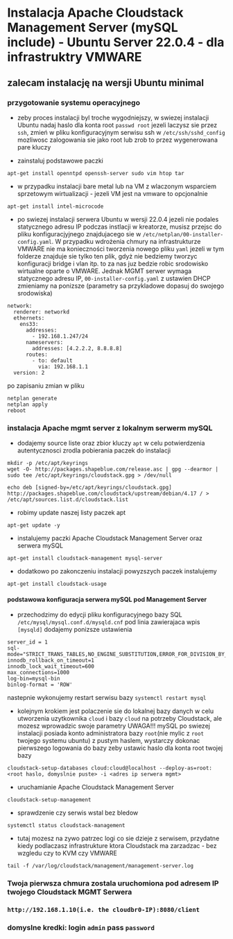 # Instalacja Apache Cloudstack Management Server (mySQL include) - Ubuntu Server 22.0.4 - dla infrastruktry VMWARE
## zalecam instalację na wersji Ubuntu minimal


### przygotowanie systemu operacyjnego
- zeby proces instalacji byl troche wygodniejszy, w swiezej instalacji Ubuntu nadaj haslo dla konta root `passwd root` jezeli laczysz sie przez `ssh`, zmień w pliku konfiguracyjnym serwisu ssh w `/etc/ssh/sshd_config` mozliwosc zalogowania sie jako root lub zrob to przez wygenerowana pare kluczy

- zainstaluj podstawowe paczki
```
apt-get install openntpd openssh-server sudo vim htop tar
```

- w przypadku instalacji bare metal lub na VM z wlaczonym wsparciem sprzetowym wirtualizacji - jezeli VM jest na vmware to opcjonalnie
```
apt-get install intel-microcode
```

- po swiezej instalacji serwera Ubuntu w wersji 22.0.4 jezeli nie podales statycznego adresu IP podczas instlacji w kreatorze, musisz przejsc do pliku konfiguracjyjnego znajdujacego sie w `/etc/netplan/00-installer-config.yaml`. W przypadku wdrożenia chmury na infrastrukturze VMWARE nie ma konieczności tworzenia nowego pliku `yaml` jezeli w tym folderze znajduje sie tylko ten plik, gdyż nie bedziemy tworzyc konfiguracji bridge i vlan itp. to za nas juz bedzie robic srodowisko wirtualne oparte o VMWARE. Jednak MGMT serwer wymaga statycznego adresu IP, `00-installer-config.yaml` z ustawien DHCP zmieniamy na ponizsze (parametry sa przykladowe dopasuj do swojego srodowiska)
```
network:
  renderer: networkd
  ethernets:
    ens33:
      addresses:
        - 192.168.1.247/24
      nameservers:
        addresses: [4.2.2.2, 8.8.8.8]
      routes:
        - to: default
          via: 192.168.1.1
  version: 2
```
po zapisaniu zmian w pliku
```
netplan generate
netplan apply
reboot
```

### instalacja Apache mgmt server z lokalnym serwerm mySQL

- dodajemy source liste oraz zbior kluczy `apt` w celu potwierdzenia autentycznosci zrodla pobierania paczek do instalacji
```
mkdir -p /etc/apt/keyrings
wget -O- http://packages.shapeblue.com/release.asc | gpg --dearmor | sudo tee /etc/apt/keyrings/cloudstack.gpg > /dev/null

echo deb [signed-by=/etc/apt/keyrings/cloudstack.gpg] http://packages.shapeblue.com/cloudstack/upstream/debian/4.17 / > /etc/apt/sources.list.d/cloudstack.list
```
- robimy update naszej listy paczek apt
```
apt-get update -y
```

- instalujemy paczki Apache Cloudstack Management Server oraz serwera mySQL
```
apt-get install cloudstack-management mysql-server
```

- dodatkowo po zakonczeniu instalacji powyzszych paczek instalujemy
```
apt-get install cloudstack-usage
```

#### podstawowa konfiguracja serwera mySQL pod Management Server

- przechodzimy do edycji pliku konfiguracyjnego bazy SQL `/etc/mysql/mysql.conf.d/mysqld.cnf` pod linia zawierajaca wpis `[mysqld]` dodajemy ponizsze ustawienia
```
server_id = 1
sql-mode="STRICT_TRANS_TABLES,NO_ENGINE_SUBSTITUTION,ERROR_FOR_DIVISION_BY_ZERO,NO_ZERO_DATE,NO_ZERO_IN_DATE,NO_ENGINE_SUBSTITUTION"
innodb_rollback_on_timeout=1
innodb_lock_wait_timeout=600
max_connections=1000
log-bin=mysql-bin
binlog-format = 'ROW'
```
nastepnie wykonujemy restart serwisu bazy `systemctl restart mysql`

- kolejnym krokiem jest polaczenie sie do lokalnej bazy danych w celu utworzenia uzytkownika `cloud` i bazy `cloud` na potrzeby Cloudstack, ale mozesz wprowadzic swoje parametry
UWAGA!!! mySQL po swiezej instalacji posiada konto administratora bazy `root`(nie mylic z `root` twojego systemu ubuntu) z pustym haslem, wystarczy dokonac pierwszego logowania do bazy zeby ustawic haslo dla konta root twojej bazy
```
cloudstack-setup-databases cloud:cloud@localhost --deploy-as=root:<root haslo, domyslnie puste> -i <adres ip serwera mgmt>
```

- uruchamianie Apache Cloudstack Management Server
```
cloudstack-setup-management
```
- sprawdzenie czy serwis wstal bez bledow
```
systemctl status cloudstack-management
```
- tutaj mozesz na zywo patrzec logi co sie dzieje z serwisem, przydatne kiedy podlaczasz infrastrukture ktora Cloudstack ma zarzadzac - bez wzgledu czy to KVM czy VMWARE
```
tail -f /var/log/cloudstack/management/management-server.log
```
### Twoja pierwsza chmura zostala uruchomiona pod adresem IP twojego Cloudstack MGMT Serwera
### `http://192.168.1.10(i.e. the cloudbr0-IP):8080/client`
### domyslne kredki: login `admin` pass `password`

